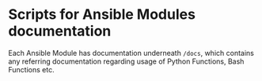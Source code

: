 # Scripts for Ansible Modules documentation

Each Ansible Module has documentation underneath `/docs`, which contains any referring documentation regarding usage of Python Functions, Bash Functions etc.

